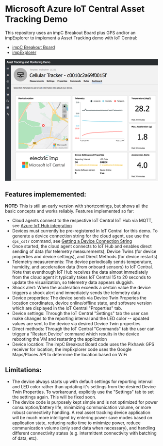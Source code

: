# Microsoft Azure IoT Central Asset Tracking Demo

This repository uses an impC Breakout Board plus GPS and/or an impExplorer to implement a Asset Tracking demo with IoT Central:
* [impC Breakout Board](https://store.electricimp.com/collections/breakout-boards/products/impc001-breakout-board-kit-preorder?variant=7599263973399)
* [impExplorer](https://store.electricimp.com/collections/getting-started/products/impexplorer-developer-kit?variant=31118866130)

![IoT Central Asset Tracking screen shot](imgs/Asset-Tracker-screen-shot.png)

## Features implememented:

**NOTE:** This is still an early version with shortcomings, but shows all the basic concepts and works reliably. Features implemented so far:

* Cloud agents connect to the respective IoT Central IoT Hub via MQTT, see [Azure IoT Hub integration](https://github.com/electricimp/AzureIoTHub)
* Devices must currently be pre-registered in IoT Central for this demo. To generate a device connection string for the cloud agent, use use the `dps_cstr` command, see [Getting a Device Connection String](https://docs.microsoft.com/en-us/azure/iot-central/concepts-connectivity#getting-device-connection-string)
* Once started, the cloud agent connects to IoT Hub and enables direct sending of data (for telemetry measurements), Device Twins (for device properties and device settings), and Direct Methods (for device restarts)
* Telemetry measurements: The device periodically sends temperature, humidity, and acceleration data (from onboard sensors) to IoT Central. Note that eventhough IoT Hub receives the data almost immediately from the cloud agent it typically takes IoT Central 15 to 20 seconds to update the visualization, so telemetry data appears sluggish.
* Shock alert: When the accleration exceeds a certain value the device triggers a shock alert and immediately sends the telemetry data 
* Device properties: The device sends via Device Twin Properies the location coordinates, device online/offline state, and software version which are displayed in the IoT Central "Properties" tab.
* Device settings: Through the IoT Central "Settings" tab the user can make changes to the reporting interval and the LED color -- updated values are sent to the device via desired Device Twin properties
* Direct methods: Through the IoT Central "Commands" tab the user can trigger a "Restart Device" command which results in the device rebooting the VM and restarting the application
* Device location: The impC Breakout Board code uses the Pixhawk GPS receiver for location, the impExplorer code uses the Google Maps/Places API to determine the location based on WiFi

## Limitations:
* The device always starts up with default settings for reporting interval and LED color rather than updating it's settings from the desired Device Twin Properties. To workaround, explicitly use the "Settings" tab to set the settings again. This will be fixed soon.
* The device code is purposely kept simple and is not optimized for power consumption/battery life, minimizing communication volume, or more robust connectivity handling. A real asset tracking device application will be much more intelligent by entering power save modes based on application state, reducing radio time to minimize power, reduce communication volume (only send data when necessary), and handling different connectivity states (e.g. intermittent connectivity with batching of data, etc).
